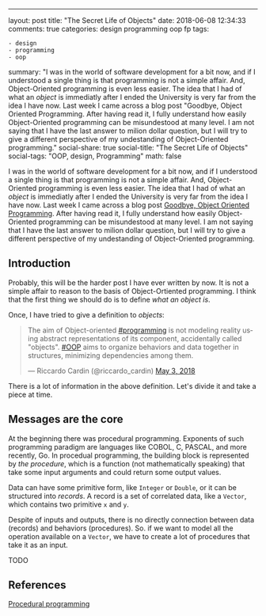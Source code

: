 ---
layout: post
title:  "The Secret Life of Objects"
date:   2018-06-08 12:34:33
comments: true
categories: design programming oop fp
tags:

    - design
    - programming
    - oop
summary: "I was in the world of software development for a bit now, and if I understood a single thing is that programming is not a simple affair. And, Object-Oriented programming is even less easier. The idea that I had of what an *object* is immediatly after I ended the University is very far from the idea I have now. Last week I came across a blog post "Goodbye, Object Oriented Programming. After having read it, I fully understand how easily Object-Oriented programming can be misundestood at many level. I am not saying that I have the last answer to milion dollar question, but I will try to give a different perspective of my undestanding of Object-Oriented programming."
social-share: true
social-title: "The Secret Life of Objects"
social-tags: "OOP, design, Programming"
math: false

I was in the world of software development for a bit now, and if I understood a single thing is that programming is not a simple affair. And, Object-Oriented programming is even less easier. The idea that I had of what an *object* is immediatly after I ended the University is very far from the idea I have now. Last week I came across a blog post [Goodbye, Object Oriented Programming](https://medium.com/@cscalfani/goodbye-object-oriented-programming-a59cda4c0e53). After having read it, I fully understand how easily Object-Oriented programming can be misundestood at many level. I am not saying that I have the last answer to milion dollar question, but I will try to give a different perspective of my undestanding of Object-Oriented programming.

## Introduction 

Probably, this will be the harder post I have ever written by now. It is not a simple affair to reason to the basis of Object-Ortiented programming. I think that the first thing we should do is to define _what an object is_.

Once, I have tried to give a definition to _objects_:

<blockquote class="twitter-tweet" data-lang="en"><p lang="en" dir="ltr">The aim of Object-oriented <a href="https://twitter.com/hashtag/programming?src=hash&amp;ref_src=twsrc%5Etfw">#programming</a> is not modeling reality using abstract representations of its component, accidentally called &quot;objects&quot;. <a href="https://twitter.com/hashtag/OOP?src=hash&amp;ref_src=twsrc%5Etfw">#OOP</a> aims to organize behaviors and data together in structures, minimizing dependencies among them.</p>&mdash; Riccardo Cardin (@riccardo_cardin) <a href="https://twitter.com/riccardo_cardin/status/992138929800450048?ref_src=twsrc%5Etfw">May 3, 2018</a></blockquote>
<script async src="https://platform.twitter.com/widgets.js" charset="utf-8"></script>

There is a lot of information in the above definition. Let's divide it and take a piece at time.

## Messages are the core
At the beginning there was procedural programming. Exponents of such programming paradigm are languages like COBOL, C, PASCAL, and more recently, Go. In procedual programming, the building block is represented by _the procedure_, which is a function (not mathematically speaking) that take some input arguments and could return some output values.

Data can have some primitive form, like `Integer` or `Double`, or it can be structured into _records_. A record is a set of correlated data, like a `Vector`, which contains two primitive `x` and `y`.

Despite of inputs and outputs, there is no directly connection between data (records) and behaviors (procedures). So. if we want to model all the operation available on a `Vector`, we have to create a lot of procedures that take it as an input.

TODO

## References
[Procedural programming](https://en.wikipedia.org/wiki/Procedural_programming)